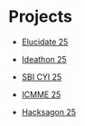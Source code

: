 # Projects

- [Elucidate 25]()
  
- [Ideathon 25]()
  
- [SBI CYI 25](https://github.com/RISHABH12005/Projects/blob/main/SBI-CYI-25.md)
  
- [ICMME 25]()
  
- [Hacksagon 25]()
